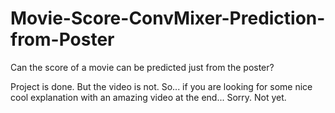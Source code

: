 # Movie-Score-ConvMixer-Prediction-from-Poster
Can the score of a movie can be predicted just from the poster?

Project is done. But the video is not. So... if you are looking for some nice cool explanation with an amazing video at the end... Sorry. Not yet. 
